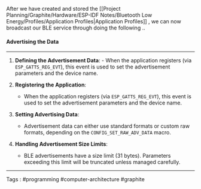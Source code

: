 After we have created and stored the [[Project Planning/Graphite/Hardware/ESP-IDF Notes/Bluetooth Low Energy/Profiles/Application Profiles|Application Profiles]] , we can now broadcast our BLE service through doing the following .. 

#### Advertising the Data 
___
  1. **Defining the Advertisement Data**:
    - When the application registers (via `ESP_GATTS_REG_EVT`), this event is used to set the advertisement parameters and the device name.
      
2. **Registering the Application**:
	- When the application registers (via `ESP_GATTS_REG_EVT`), this event is used to set the advertisement parameters and the device name.
3. **Setting Advertising Data**:
    - Advertisement data can either use standard formats or custom raw formats, depending on the `CONFIG_SET_RAW_ADV_DATA` macro.
4. **Handling Advertisement Size Limits**:
    - BLE advertisements have a size limit (31 bytes). Parameters exceeding this limit will be truncated unless managed carefully.
____
Tags : #programming #computer-architecture #graphite